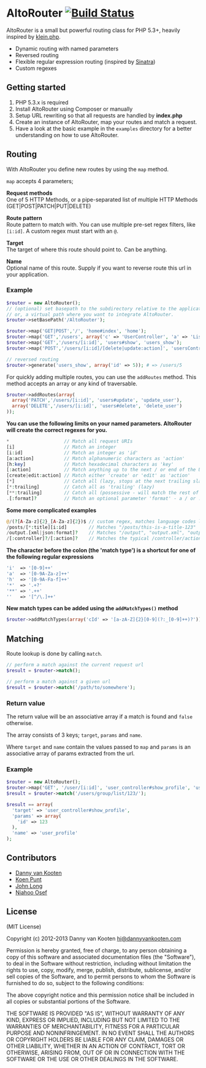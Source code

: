 # AltoRouter [![Build Status](https://api.travis-ci.org/dannyvankooten/AltoRouter.png)](http://travis-ci.org/dannyvankooten/AltoRouter)
AltoRouter is a small but powerful routing class for PHP 5.3+, heavily inspired by [klein.php](https://github.com/chriso/klein.php/).

* Dynamic routing with named parameters
* Reversed routing
* Flexible regular expression routing (inspired by [Sinatra](http://www.sinatrarb.com/))
* Custom regexes

## Getting started

1. PHP 5.3.x is required
2. Install AltoRouter using Composer or manually
2. Setup URL rewriting so that all requests are handled by **index.php**
3. Create an instance of AltoRouter, map your routes and match a request.
4. Have a look at the basic example in the `examples` directory for a better understanding on how to use AltoRouter.

## Routing

With AltoRouter you define new routes by using the `map` method.

`map` accepts 4 parameters;

**Request methods**  
One of 5 HTTP Methods, or a pipe-separated list of multiple HTTP Methods (GET|POST|PATCH|PUT|DELETE)

**Route pattern**  
Route pattern to match with. You can use multiple pre-set regex filters, like `[i:id]`. A custom regex must start with an `@`.

**Target**  
The target of where this route should point to. Can be anything.

**Name**  
Optional name of this route. Supply if you want to reverse route this url in your application.

### Example

```php
$router = new AltoRouter();
// (optional) set basepath to the subdirectory relative to the application root
// or, a virtual path where you want to integrate AltoRouter.
$router->setBasePath('/AltoRouter');

$router->map('GET|POST','/', 'home#index', 'home');
$router->map('GET','/users', array('c' => 'UserController', 'a' => 'ListAction'));
$router->map('GET','/users/[i:id]', 'users#show', 'users_show');
$router->map('POST','/users/[i:id]/[delete|update:action]', 'usersController#doAction', 'users_do');

// reversed routing
$router->generate('users_show', array('id' => 5)); # => /users/5
```

For quickly adding multiple routes, you can use the `addRoutes` method. This method accepts an array or any kind of traversable.

```php
$router->addRoutes(array(
  array('PATCH','/users/[i:id]', 'users#update', 'update_user'),
  array('DELETE','/users/[i:id]', 'users#delete', 'delete_user')
));
```

**You can use the following limits on your named parameters. AltoRouter will create the correct regexes for you.**

```php
*                    // Match all request URIs
[i]                  // Match an integer
[i:id]               // Match an integer as 'id'
[a:action]           // Match alphanumeric characters as 'action'
[h:key]              // Match hexadecimal characters as 'key'
[:action]            // Match anything up to the next / or end of the URI as 'action'
[create|edit:action] // Match either 'create' or 'edit' as 'action'
[*]                  // Catch all (lazy, stops at the next trailing slash)
[*:trailing]         // Catch all as 'trailing' (lazy)
[**:trailing]        // Catch all (possessive - will match the rest of the URI)
.[:format]?          // Match an optional parameter 'format' - a / or . before the block is also optional
```

**Some more complicated examples**

```php
@/(?[A-Za-z]{2}_[A-Za-z]{2})$ // custom regex, matches language codes like "en_us" etc.
/posts/[*:title][i:id]        // Matches "/posts/this-is-a-title-123"
/output.[xml|json:format]?    // Matches "/output", "output.xml", "output.json"
/[:controller]?/[:action]?    // Matches the typical /controller/action format
```

**The character before the colon (the 'match type') is a shortcut for one of the following regular expressions**

```php
'i'  => '[0-9]++'
'a'  => '[0-9A-Za-z]++'
'h'  => '[0-9A-Fa-f]++'
'*'  => '.+?'
'**' => '.++'
''   => '[^/\.]++'
```

**New match types can be added using the `addMatchTypes()` method**

```php
$router->addMatchTypes(array('cId' => '[a-zA-Z]{2}[0-9](?:_[0-9]++)?'));
```

## Matching

Route lookup is done by calling `match`.

```php
// perform a match against the current request url
$result = $router->match();

// perform a match against a given url
$result = $router->match('/path/to/somewhere');
```

### Return value

The return value will be an associative array if a match is found and `false` otherwise.

The array consists of 3 keys; `target`, `params` and `name`.

Where `target` and `name` contain the values passed to `map` and `params` is an associative array of params extracted from the url.

### Example

```php
$router = new AltoRouter();
$router->map('GET', '/user/[i:id]', 'user_controller#show_profile', 'user_profile');
$result = $router->match('/users/group/list/123/');

$result == array(
  'target' => 'user_controller#show_profile',
  'params' => array(
    'id' => 123
  ),
  'name' => 'user_profile'
);
```

## Contributors
- [Danny van Kooten](https://github.com/dannyvankooten)
- [Koen Punt](https://github.com/koenpunt)
- [John Long](https://github.com/adduc)
- [Niahoo Osef](https://github.com/niahoo)

## License

(MIT License)

Copyright (c) 2012-2013 Danny van Kooten <hi@dannyvankooten.com>

Permission is hereby granted, free of charge, to any person obtaining a copy of this software and associated documentation files (the "Software"), to deal in the Software without restriction, including without limitation the rights to use, copy, modify, merge, publish, distribute, sublicense, and/or sell copies of the Software, and to permit persons to whom the Software is furnished to do so, subject to the following conditions:

The above copyright notice and this permission notice shall be included in all copies or substantial portions of the Software.

THE SOFTWARE IS PROVIDED "AS IS", WITHOUT WARRANTY OF ANY KIND, EXPRESS OR IMPLIED, INCLUDING BUT NOT LIMITED TO THE WARRANTIES OF MERCHANTABILITY, FITNESS FOR A PARTICULAR PURPOSE AND NONINFRINGEMENT. IN NO EVENT SHALL THE AUTHORS OR COPYRIGHT HOLDERS BE LIABLE FOR ANY CLAIM, DAMAGES OR OTHER LIABILITY, WHETHER IN AN ACTION OF CONTRACT, TORT OR OTHERWISE, ARISING FROM, OUT OF OR IN CONNECTION WITH THE SOFTWARE OR THE USE OR OTHER DEALINGS IN THE SOFTWARE.
